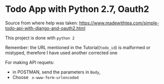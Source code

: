 # Todo App with Python 2.7, Oauth2
Source from where help was taken: https://www.madewithtea.com/simple-todo-api-with-django-and-oauth2.html

This project is done with ```python 2```

Remember: the URL mentioned in the Tutorial(```todo_id```) is malformed or mistyped, therefore I have used another corrected one

  
For making API requets:

  - in POSTMAN, send the parameters in ```Body```,
  - Choose  ``` x-www-form-urlencoded```